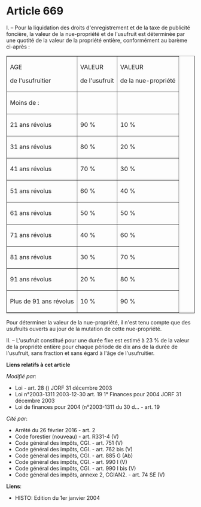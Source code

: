 # Article 669

I. – Pour la liquidation des droits d'enregistrement et de la taxe de publicité foncière, la valeur de la nue-propriété et de
l'usufruit est déterminée par une quotité de la valeur de la propriété entière, conformément au barème ci-après :

<table cellpadding="0" cellspacing="0" border="1" align="center">
  <tbody>
    <tr>
      <td>

AGE

de l'usufruitier

</td>
      <td>

VALEUR

de l'usufruit

</td>
      <td>

VALEUR

de la nue-propriété

</td>
    </tr>
    <tr>
      <td>

Moins de :

</td>
      <td>

</td>
      <td>

</td>
    </tr>
    <tr>
      <td>

21 ans révolus

</td>
      <td>

90 %

</td>
      <td>

10 %

</td>
    </tr>
    <tr>
      <td>

31 ans révolus

</td>
      <td>

80 %

</td>
      <td>

20 %

</td>
    </tr>
    <tr>
      <td>

41 ans révolus

</td>
      <td>

70 %

</td>
      <td>

30 %

</td>
    </tr>
    <tr>
      <td>

51 ans révolus

</td>
      <td>

60 %

</td>
      <td>

40 %

</td>
    </tr>
    <tr>
      <td>

61 ans révolus

</td>
      <td>

50 %

</td>
      <td>

50 %

</td>
    </tr>
    <tr>
      <td>

71 ans révolus

</td>
      <td>

40 %

</td>
      <td>

60 %

</td>
    </tr>
    <tr>
      <td>

81 ans révolus

</td>
      <td>

30 %

</td>
      <td>

70 %

</td>
    </tr>
    <tr>
      <td>

91 ans révolus

</td>
      <td>

20 %

</td>
      <td>

80 %

</td>
    </tr>
    <tr>
      <td>

Plus de 91 ans révolus

</td>
      <td>

10 %

</td>
      <td>

90 %

</td>
    </tr>
  </tbody>
</table>

Pour déterminer la valeur de la nue-propriété, il n'est tenu compte que des usufruits ouverts au jour de la mutation de cette
nue-propriété.

II. – L'usufruit constitué pour une durée fixe est estimé à 23 % de la valeur de la propriété entière pour chaque période de
dix ans de la durée de l'usufruit, sans fraction et sans égard à l'âge de l'usufruitier.

**Liens relatifs à cet article**

_Modifié par_:

  - Loi - art. 28 () JORF 31 décembre 2003
  - Loi n°2003-1311 2003-12-30 art. 19 1° Finances pour 2004 JORF 31 décembre 2003
  - Loi de finances pour 2004 (n°2003-1311 du 30 d... - art. 19

_Cité par_:

  - Arrêté du 26 février 2016 - art. 2
  - Code forestier (nouveau) - art. R331-4 (V)
  - Code général des impôts, CGI. - art. 751 (V)
  - Code général des impôts, CGI. - art. 762 bis (V)
  - Code général des impôts, CGI. - art. 885 G (Ab)
  - Code général des impôts, CGI. - art. 990 I (V)
  - Code général des impôts, CGI. - art. 990 I bis (V)
  - Code général des impôts, annexe 2, CGIAN2. - art. 74 SE (V)

**Liens**:

  - HISTO: Edition du 1er janvier 2004
